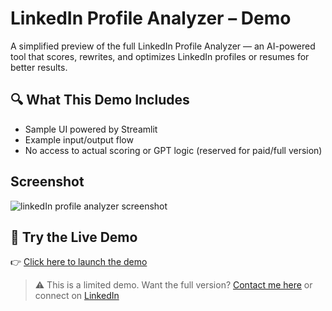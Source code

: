 
# LinkedIn Profile Analyzer – Demo

A simplified preview of the full LinkedIn Profile Analyzer — an AI-powered tool that scores, rewrites, and optimizes LinkedIn profiles or resumes for better results.

## 🔍 What This Demo Includes

- Sample UI powered by Streamlit
- Example input/output flow
- No access to actual scoring or GPT logic (reserved for paid/full version)

## Screenshot
![linkedIn profile analyzer screenshot](https://github.com/user-attachments/assets/28180c6c-9922-4887-958d-0d5acf1934f4)

## 🚀 Try the Live Demo

👉 [Click here to launch the demo](https://linkedin-profile-analyzer-fdjezc9cudvjmpmisjqq7p.streamlit.app/)

> ⚠️ This is a limited demo. Want the full version? [Contact me here](janeemmanuel247@gmail.com) or connect on [LinkedIn](https://linkedin.com/in/jane-emmanuel-)






